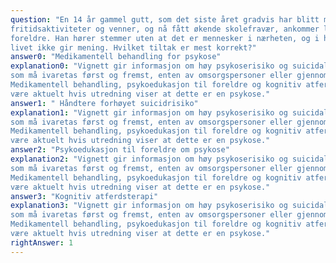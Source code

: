 ```yaml
---
question: "En 14 år gammel gutt, som det siste året gradvis har blitt mindre deltagende i familielivet,
fritidsaktiviteter og venner, og nå fått økende skolefravær, ankommer legekontoret sammen med sine
foreldre. Han hører stemmer uten at det er mennesker i nærheten, og i har i følge foreldrene uttalt at
livet ikke gir mening. Hvilket tiltak er mest korrekt?"
answer0: "Medikamentell behandling for psykose"
explanation0: "Vignett gir informasjon om høy psykoserisiko og suicidale ytringer som øker risiko for suicidalitet,
som må ivaretas først og fremst, enten av omsorgspersoner eller gjennom innleggelse.
Medikamentell behandling, psykoedukasjon til foreldre og kognitiv atferdsterapi for psykose kan
være aktuelt hvis utredning viser at dette er en psykose."
answer1: " Håndtere forhøyet suicidrisiko"
explanation1: "Vignett gir informasjon om høy psykoserisiko og suicidale ytringer som øker risiko for suicidalitet,
som må ivaretas først og fremst, enten av omsorgspersoner eller gjennom innleggelse.
Medikamentell behandling, psykoedukasjon til foreldre og kognitiv atferdsterapi for psykose kan
være aktuelt hvis utredning viser at dette er en psykose."
answer2: "Psykoedukasjon til foreldre om psykose"
explanation2: "Vignett gir informasjon om høy psykoserisiko og suicidale ytringer som øker risiko for suicidalitet,
som må ivaretas først og fremst, enten av omsorgspersoner eller gjennom innleggelse.
Medikamentell behandling, psykoedukasjon til foreldre og kognitiv atferdsterapi for psykose kan
være aktuelt hvis utredning viser at dette er en psykose."
answer3: "Kognitiv atferdsterapi"
explanation3: "Vignett gir informasjon om høy psykoserisiko og suicidale ytringer som øker risiko for suicidalitet,
som må ivaretas først og fremst, enten av omsorgspersoner eller gjennom innleggelse.
Medikamentell behandling, psykoedukasjon til foreldre og kognitiv atferdsterapi for psykose kan
være aktuelt hvis utredning viser at dette er en psykose."
rightAnswer: 1
---
```



